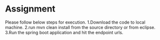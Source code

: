# Assignment
Please follow below steps for execution.
1.Download the code to local machine.
2.run mvn clean install from the source directory or from eclipse.
3.Run the spring boot application and hit the endpoint urls.

